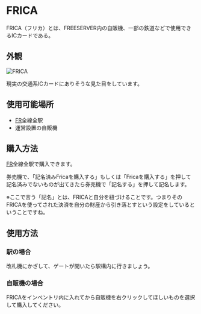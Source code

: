 # FRICA

FRICA（フリカ）とは、FREESERVER内の自販機、一部の鉄道などで使用できるICカードである。

## 外観

![FRICA](https://cdn.jsdelivr.net/gh/freeserverproject/texture/pack/assets/minecraft/textures/item/frica2.png)

現実の交通系ICカードにありそうな見た目をしています。

## 使用可能場所

- [FR](/transports/train/fr/)全線全駅
- 運営設置の自販機

## 購入方法

[FR](/transports/train/fr/)全線全駅で購入できます。

券売機で、「記名済みFricaを購入する」もしくは「Fricaを購入する」を押して記名済みでないものが出てきたら券売機で「記名する」を押して記名します。

※ここで言う「記名」とは、FRICAと自分を紐づけることです。つまりそのFRICAを使ってされた決済を自分の財産から引き落とすという設定をしているということですね。

## 使用方法

### 駅の場合

改札機にかざして、ゲートが開いたら駅構内に行きましょう。

### 自販機の場合

FRICAをインベントリ内に入れてから自販機を右クリックしてほしいものを選択して購入してください。
